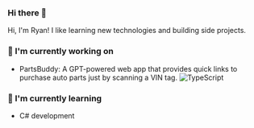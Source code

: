 ### Hi there 👋

Hi, I'm Ryan! I like learning new technologies and building side projects.

### 🔭 I'm currently working on
- PartsBuddy: A GPT-powered web app that provides quick links to purchase auto parts just by scanning a VIN tag. ![TypeScript](https://img.shields.io/badge/typescript-%23007ACC.svg?style=for-the-badge&logo=typescript&logoColor=white) 

### 🌱 I'm currently learning
- C# development
